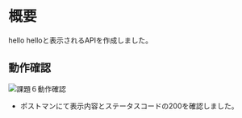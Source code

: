 # 概要
hello helloと表示されるAPIを作成しました。

## 動作確認

![課題６動作確認](https://github.com/Masaki-0225/kadai6/assets/134192771/10c41c7a-88c7-4f31-8ea7-70a5b210eca1)

- ポストマンにて表示内容とステータスコードの200を確認しました。
